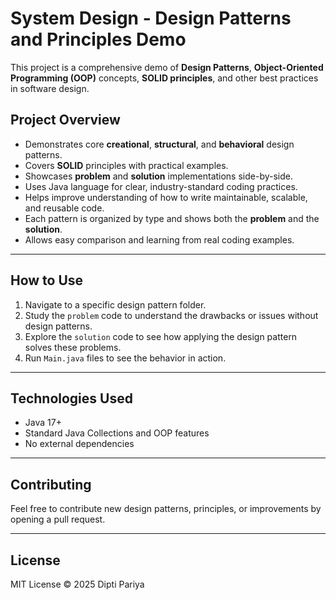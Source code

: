 # System Design - Design Patterns and Principles Demo

This project is a comprehensive demo of **Design Patterns**, **Object-Oriented Programming (OOP)** concepts, **SOLID principles**, and other best practices in software design.

## Project Overview

- Demonstrates core **creational**, **structural**, and **behavioral** design patterns.
- Covers **SOLID** principles with practical examples.
- Showcases **problem** and **solution** implementations side-by-side.
- Uses Java language for clear, industry-standard coding practices.
- Helps improve understanding of how to write maintainable, scalable, and reusable code.
- Each pattern is organized by type and shows both the **problem** and the **solution**.
- Allows easy comparison and learning from real coding examples.

---

## How to Use

1. Navigate to a specific design pattern folder.
2. Study the `problem` code to understand the drawbacks or issues without design patterns.
3. Explore the `solution` code to see how applying the design pattern solves these problems.
4. Run `Main.java` files to see the behavior in action.

---

## Technologies Used

- Java 17+
- Standard Java Collections and OOP features
- No external dependencies

---

## Contributing

Feel free to contribute new design patterns, principles, or improvements by opening a pull request.

---

## License

MIT License © 2025 Dipti Pariya
